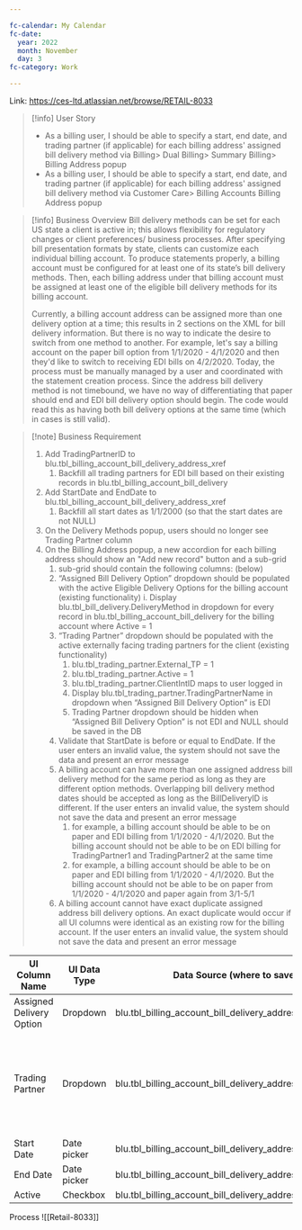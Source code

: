 ```yaml
---

fc-calendar: My Calendar
fc-date: 
  year: 2022 
  month: November 
  day: 3
fc-category: Work 

---
```


Link: https://ces-ltd.atlassian.net/browse/RETAIL-8033

> [!info] User Story
> - As a billing user, I should be able to specify a start, end date, and trading partner (if applicable) for each billing address' assigned bill delivery method via Billing> Dual Billing> Summary Billing> Billing Address popup
> - As a billing user, I should be able to specify a start, end date, and trading partner (if applicable) for each billing address' assigned bill delivery method via Customer Care> Billing Accounts Billing Address popup

> [!info] Business Overview
> Bill delivery methods can be set for each US state a client is active in; this allows flexibility for regulatory changes or client preferences/ business processes. After specifying bill presentation formats by state, clients can customize each individual billing account. To produce statements properly, a billing account must be configured for at least one of its state’s bill delivery methods. Then, each billing address under that billing account must be assigned at least one of the eligible bill delivery methods for its billing account.
> 
> Currently, a billing account address can be assigned more than one delivery option at a time; this results in 2 sections on the XML for bill delivery information. But there is no way to indicate the desire to switch from one method to another. For example, let's say a billing account on the paper bill option from 1/1/2020 - 4/1/2020 and then they'd like to switch to receiving EDI bills on 4/2/2020. Today, the process must be manually managed by a user and coordinated with the statement creation process. Since the address bill delivery method is not timebound, we have no way of differentiating that paper should end and EDI bill delivery option should begin. The code would read this as having both bill delivery options at the same time (which in cases is still valid).

> [!note] Business Requirement
> 1. Add TradingPartnerID to blu.tbl_billing_account_bill_delivery_address_xref
>     1. Backfill all trading partners for EDI bill based on their existing records in blu.tbl_billing_account_bill_delivery   
> 2. Add StartDate and EndDate to blu.tbl_billing_account_bill_delivery_address_xref   
>     1.  Backfill all start dates as 1/1/2000 (so that the start dates are not NULL)    
> 3.  On the Delivery Methods popup, users should no longer see Trading Partner column
> 4.  On the Billing Address popup, a new accordion for each billing address should show an "Add new record" button and a sub-grid
>     1.  sub-grid should contain the following columns: (below)
>     2. “Assigned Bill Delivery Option” dropdown should be populated with the active Eligible Delivery Options for the billing account (existing functionality)
>         i. Display blu.tbl_bill_delivery.DeliveryMethod in dropdown for every record in blu.tbl_billing_account_bill_delivery for the billing account where Active = 1
>     3. “Trading Partner” dropdown should be populated with the active externally facing trading partners for the client (existing functionality)
>         1. blu.tbl_trading_partner.External_TP = 1
>         2. blu.tbl_trading_partner.Active = 1
>         3. blu.tbl_trading_partner.ClientIntID maps to user logged in
>         4. Display blu.tbl_trading_partner.TradingPartnerName in dropdown when “Assigned Bill Delivery Option” is EDI
>         5. Trading Partner dropdown should be hidden when “Assigned Bill Delivery Option” is not EDI and NULL should be saved in the DB
>     4. Validate that StartDate is before or equal to EndDate. If the user enters an invalid value, the system should not save the data and present an error message
>     5. A billing account can have more than one assigned address bill delivery method for the same period as long as they are different option methods. Overlapping bill delivery method dates should be accepted as long as the BillDeliveryID is different. If the user enters an invalid value, the system should not save the data and present an error message
>         1. for example, a billing account should be able to be on paper and EDI billing from 1/1/2020 - 4/1/2020. But the billing account should not be able to be on EDI billing for TradingPartner1 and TradingPartner2 at the same time
>         2. for example, a billing account should be able to be on paper and EDI billing from 1/1/2020 - 4/1/2020. But the billing account should not be able to be on paper from 1/1/2020 - 4/1/2020 and paper again from 3/1-5/1
>     6. A billing account cannot have exact duplicate assigned address bill delivery options. An exact duplicate would occur if all UI columns were identical as an existing row for the billing account. If the user enters an invalid value, the system should not save the data and present an error message
> 

| UI Column Name           | UI Data Type | Data Source (where to save data into)                               | Optional vs Required                                                               |
|--------------------------|--------------|---------------------------------------------------------------------|------------------------------------------------------------------------------------|
| Assigned Delivery Option | Dropdown     | blu.tbl_billing_account_bill_delivery_address_xref.BillDeliveryID   | Required                                                                           |
| Trading Partner          | Dropdown     | blu.tbl_billing_account_bill_delivery_address_xref.TradingPartnerID | Conditional (required when Assigned Delivery Option is “EDI” (BillDeliveryID = 3)) |
| Start Date               | Date picker  | blu.tbl_billing_account_bill_delivery_address_xref.StartDate        | Required                                                                           |
| End Date                 | Date picker  | blu.tbl_billing_account_bill_delivery_address_xref.EndDate          | Optional                                                                           |
| Active                   | Checkbox     | blu.tbl_billing_account_bill_delivery_address_xref.Active           | Required                                                                           |




Process
![[Retail-8033]]